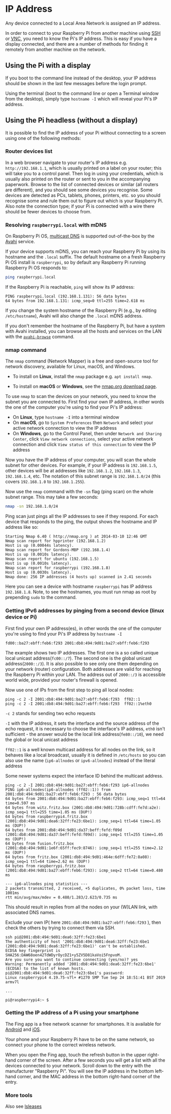 # IP Address

Any device connected to a Local Area Network is assigned an IP address.

In order to connect to your Raspberry Pi from another machine using [SSH](ssh/README.md) or [VNC](vnc/README.md), you need to know the Pi's IP address. This is easy if you have a display connected, and there are a number of methods for finding it remotely from another machine on the network.

## Using the Pi with a display

If you boot to the command line instead of the desktop, your IP address should be shown in the last few messages before the login prompt.

Using the terminal (boot to the command line or open a Terminal window from the desktop), simply type `hostname -I` which will reveal your Pi's IP address.

## Using the Pi headless (without a display)

It is possible to find the IP address of your Pi without connecting to a screen using one of the following methods:

### Router devices list

In a web browser navigate to your router's IP address e.g. `http://192.168.1.1`, which is usually printed on a label on your router; this will take you to a control panel. Then log in using your credentials, which is usually also printed on the router or sent to you in the accompanying paperwork. Browse to the list of connected devices or similar (all routers are different), and you should see some devices you recognise. Some devices are detected as PCs, tablets, phones, printers, etc. so you should recognise some and rule them out to figure out which is your Raspberry Pi. Also note the connection type; if your Pi is connected with a wire there should be fewer devices to choose from.

### Resolving `raspberrypi.local` with mDNS

On Raspberry Pi OS, [multicast DNS](https://en.wikipedia.org/wiki/Multicast_DNS) is supported out-of-the-box by the [Avahi](https://en.wikipedia.org/wiki/Avahi_%28software%29) service.

If your device supports mDNS, you can reach your Raspberry Pi by using its hostname and the `.local` suffix.
The default hostname on a fresh Raspberry Pi OS install is `raspberrypi`, so by default any Raspberry Pi running Raspberry Pi OS responds to:

```bash
ping raspberrypi.local
```

If the Raspberry Pi is reachable, `ping` will show its IP address:

```
PING raspberrypi.local (192.168.1.131): 56 data bytes
64 bytes from 192.168.1.131: icmp_seq=0 ttl=255 time=2.618 ms
```

If you change the system hostname of the Raspberry Pi (e.g., by editing `/etc/hostname`), Avahi will also change the `.local` mDNS address.

If you don't remember the hostname of the Raspberry Pi, but have a system with Avahi installed, you can browse all the hosts and services on the LAN with the [`avahi-browse`](https://linux.die.net/man/1/avahi-browse) command.

### nmap command

The `nmap` command (Network Mapper) is a free and open-source tool for network discovery, available for Linux, macOS, and Windows.

- To install on **Linux**, install the `nmap` package e.g. `apt install nmap`.

- To install on **macOS** or **Windows**, see the [nmap.org download page](http://nmap.org/download.html).

To use `nmap` to scan the devices on your network, you need to know the subnet you are connected to. First find your own IP address, in other words the one of the computer you're using to find your Pi's IP address:

- On **Linux**, type `hostname -I` into a terminal window
- On **macOS**, go to `System Preferences` then `Network` and select your active network connection to view the IP address
- On **Windows**, go to the Control Panel, then under `Network and Sharing Center`, click `View network connections`, select your active network connection and click `View status of this connection` to view the IP address

Now you have the IP address of your computer, you will scan the whole subnet for other devices. For example, if your IP address is `192.168.1.5`, other devices will be at addresses like `192.168.1.2`, `192.168.1.3`, `192.168.1.4`, etc. The notation of this subnet range is `192.168.1.0/24` (this covers `192.168.1.0` to `192.168.1.255`).

Now use the `nmap` command with the `-sn` flag (ping scan) on the whole subnet range. This may take a few seconds:

```bash
nmap -sn 192.168.1.0/24
```

Ping scan just pings all the IP addresses to see if they respond. For each device that responds to the ping, the output shows the hostname and IP address like so:

```
Starting Nmap 6.40 ( http://nmap.org ) at 2014-03-10 12:46 GMT
Nmap scan report for hpprinter (192.168.1.2)
Host is up (0.00044s latency).
Nmap scan report for Gordons-MBP (192.168.1.4)
Host is up (0.0010s latency).
Nmap scan report for ubuntu (192.168.1.5)
Host is up (0.0010s latency).
Nmap scan report for raspberrypi (192.168.1.8)
Host is up (0.0030s latency).
Nmap done: 256 IP addresses (4 hosts up) scanned in 2.41 seconds
```

Here you can see a device with hostname `raspberrypi` has IP address `192.168.1.8`. Note, to see the hostnames, you must run nmap as root by prepending `sudo` to the command.

### Getting IPv6 addresses by pinging from a second device (linux device or Pi)

First find your own IP address(es), in other words the one of the computer you're using to find your Pi's IP address
by `hostname -I`

`fd00::ba27:ebff:feb6:f293 2001:db8:494:9d01:ba27:ebff:feb6:f293`

The example shows two IP addresses. The first one is a so called unique local unicast address(`fc00::/7`). The second one is the global unicast address(`2000::/3`). It is also possible to see only one them depending on your network (router) configuration. Both addresses are valid for reaching the Raspberry Pi within your LAN. The address out of `2000::/3` is accessible world wide, provided your router's firewall is opened.


Now use one of IPs from the first step to ping all local nodes:

```
ping -c 2 -I 2001:db8:494:9d01:ba27:ebff:feb6:f293  ff02::1
ping -c 2 -I 2001:db8:494:9d01:ba27:ebff:feb6:f293  ff02::1%eth0
```
`-c 2` stands for sending two echo requests

`-I` with the IP address, it sets the interface and the source address of the echo request,
     it is necessary to choose the interface's IP address, 
     `eth0` isn't sufficient - the answer would be the local link address(`fe80::/10`), we need the global or local unicast address
     
`ff02::1` is a well known multicast address for all nodes on the link, so it behaves like a local broadcast, usually it is defined in `/etc/hosts` so you can also use the name (`ip6-allnodes` or `ipv6-allnodes`) instead of the literal address

Some newer systems expect the interface ID behind the multicast address.   

```
ping -c 2 -I 2001:db8:494:9d01:ba27:ebff:feb6:f293 ip6-allnodes
PING ip6-allnodes(ip6-allnodes (ff02::1)) from 2001:db8:494:9d01:ba27:ebff:feb6:f293 : 56 data bytes
64 bytes from 2001:db8:494:9d01:ba27:ebff:feb6:f293: icmp_seq=1 ttl=64 time=0.597 ms
64 bytes from witz.fritz.box (2001:db8:494:9d01:728b:cdff:fe7d:a2e): icmp_seq=1 ttl=255 time=1.05 ms (DUP!)
64 bytes from raspberrypi4.fritz.box (2001:db8:494:9d01:dea6:32ff:fe23:6be1): icmp_seq=1 ttl=64 time=1.05 ms (DUP!)
64 bytes from 2001:db8:494:9d01:da37:beff:fefd:f09d (2001:db8:494:9d01:da37:beff:fefd:f09d): icmp_seq=1 ttl=255 time=1.05 ms (DUP!)
64 bytes from fusion.fritz.box (2001:db8:494:9d01:1e6f:65ff:fec9:8746): icmp_seq=1 ttl=255 time=2.12 ms (DUP!)
64 bytes from fritz.box (2001:db8:494:9d01:464e:6dff:fe72:8a08): icmp_seq=1 ttl=64 time=2.62 ms (DUP!)
64 bytes from raspberrypi.fritz.box (2001:db8:494:9d01:ba27:ebff:feb6:f293): icmp_seq=2 ttl=64 time=0.480 ms

--- ip6-allnodes ping statistics ---
2 packets transmitted, 2 received, +5 duplicates, 0% packet loss, time 1001ms
rtt min/avg/max/mdev = 0.480/1.283/2.623/0.735 ms

```
This should result in replies from all the nodes on your (W)LAN link, with associated DNS names.

Exclude your own IP( here `2001:db8:494:9d01:ba27:ebff:feb6:f293` ), 
then check the others by trying to connect them via SSH.

```
ssh pi@2001:db8:494:9d01:dea6:32ff:fe23:6be1
The authenticity of host '2001:db8:494:9d01:dea6:32ff:fe23:6be1 (2001:db8:494:9d01:dea6:32ff:fe23:6be1)' can't be established.
ECDSA key fingerprint is SHA256:DAW68oen42TdWDyrOycDZ1+y5ZV5D81kaVoi5FnpvoM.
Are you sure you want to continue connecting (yes/no)? yes
Warning: Permanently added '2001:db8:494:9d01:dea6:32ff:fe23:6be1' (ECDSA) to the list of known hosts.
pi@2001:db8:494:9d01:dea6:32ff:fe23:6be1's password: 
Linux raspberrypi4 4.19.75-v7l+ #1270 SMP Tue Sep 24 18:51:41 BST 2019 armv7l

...

pi@raspberrypi4:~ $

```

### Getting the IP address of a Pi using your smartphone

The Fing app is a free network scanner for smartphones. It is available for [Android](https://play.google.com/store/apps/details?id=com.overlook.android.fing) and [iOS](https://itunes.apple.com/gb/app/fing-network-scanner/id430921107?mt=8).

Your phone and your Raspberry Pi have to be on the same network, so connect your phone to the correct wireless network.

When you open the Fing app, touch the refresh button in the upper right-hand corner of the screen. After a few seconds you will get a list with all the devices connected to your network. Scroll down to the entry with the manufacturer "Raspberry Pi". You will see the IP address in the bottom left-hand corner, and the MAC address in the bottom right-hand corner of the entry.

### More tools

Also see [lsleases](https://github.com/j-keck/lsleases)

